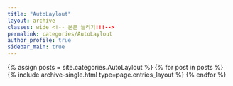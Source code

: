 ```yaml
---
title: "AutoLaylout"
layout: archive
classes: wide <!-- 본문 늘리기!!!-->
permalink: categories/AutoLaylout
author_profile: true
sidebar_main: true
---
```



{% assign posts = site.categories.AutoLaylout %}
{% for post in posts %} {% include archive-single.html type=page.entries_layout %} {% endfor %}